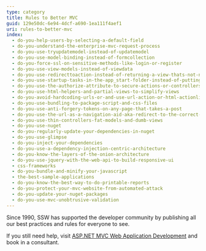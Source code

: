 ```yaml
---
type: category
title: Rules to Better MVC
guid: 129e50dc-6e94-4dcf-a690-1ea111f4aef1
uri: rules-to-better-mvc
index:
  - do-you-help-users-by-selecting-a-default-field
  - do-you-understand-the-enterprise-mvc-request-process
  - do-you-use-tryupdatemodel-instead-of-updatemodel
  - do-you-use-model-binding-instead-of-formcollection
  - do-you-force-ssl-on-sensitive-methods-like-login-or-register
  - do-you-use-view-models-instead-of-viewdata
  - do-you-use-redirecttoaction-instead-of-returning-a-view-thats-not-named-the-same-as-the-action
  - do-you-use-startup-tasks-in-the-app_start-folder-instead-of-putting-code-in-global-asax
  - do-you-use-the-authorize-attribute-to-secure-actions-or-controllers
  - do-you-use-html-helpers-and-partial-views-to-simplify-views
  - do-you-avoid-hardcoding-urls-or-and-use-url-action-or-html-actionlink-instead
  - do-you-use-bundling-to-package-script-and-css-files
  - do-you-use-anti-forgery-tokens-on-any-page-that-takes-a-post
  - do-you-use-the-url-as-a-navigation-aid-aka-redirect-to-the-correct-url-if-it-is-incorrect
  - do-you-use-thin-controllers-fat-models-and-dumb-views
  - do-you-use-nuget
  - do-you-regularly-update-your-dependencies-in-nuget
  - do-you-use-glimpse
  - do-you-inject-your-dependencies
  - do-you-use-a-dependency-injection-centric-architecture
  - do-you-know-the-layers-of-the-onion-architecture
  - do-you-use-jquery-with-the-web-api-to-build-responsive-ui
  - css-frameworks
  - do-you-bundle-and-minify-your-javascript
  - the-best-sample-applications
  - do-you-know-the-best-way-to-do-printable-reports
  - do-you-protect-your-mvc-website-from-automated-attack
  - do-you-update-your-nuget-packages
  - do-you-use-mvc-unobtrusive-validation
---
```


Since 1990, SSW has supported the developer community by publishing all our best practices and rules for everyone to see.

If you still need help, visit [ASP.NET MVC Web Application Development](https://www.ssw.com.au/consulting/web-applications) and book in a consultant.
